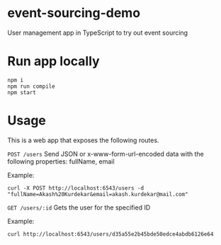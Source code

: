 # event-sourcing-demo
User management app in TypeScript to try out event sourcing

# Run app locally
```
npm i
npm run compile
npm start
```

# Usage

This is a web app that exposes the following routes.

`POST /users`
Send JSON or x-www-form-url-encoded data with the following properties: fullName, email

Example:
```
curl -X POST http://localhost:6543/users -d "fullName=Akash%20Kurdekar&email=akash.kurdekar@mail.com"
```

`GET /users/:id`
Gets the user for the specified ID

Example:
```
curl http://localhost:6543/users/d35a55e2b45bde50edce4abdb6126e64
```

